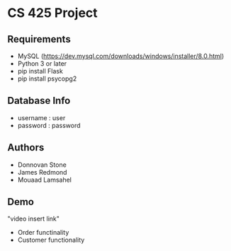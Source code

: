 # CS 425 Project

## Requirements
- MySQL (https://dev.mysql.com/downloads/windows/installer/8.0.html)
- Python 3 or later
- pip install Flask
- pip install psycopg2

## Database Info
- username : user
- password : password

## Authors
- Donnovan Stone
- James Redmond
- Mouaad Lamsahel

## Demo 
"video insert link"
- Order functinality
- Customer functionality
